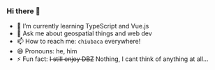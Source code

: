 ### Hi there 👋

- 🌱 I’m currently learning TypeScript and Vue.js
- 💬 Ask me about geospatial things and web dev
- 📫 How to reach me: `chiubaca` everywhere!
- 😄 Pronouns: he, him
- ⚡ Fun fact: ~~I still enjoy DBZ~~  Nothing, I cant think of anything at all...
